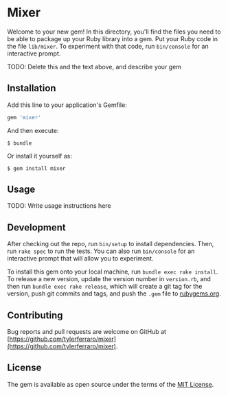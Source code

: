 # Mixer

Welcome to your new gem! In this directory, you'll find the files you need to be able to package up your Ruby library into a gem. Put your Ruby code in the file `lib/mixer`. To experiment with that code, run `bin/console` for an interactive prompt.

TODO: Delete this and the text above, and describe your gem

## Installation

Add this line to your application's Gemfile:

```ruby
gem 'mixer'
```

And then execute:

    $ bundle

Or install it yourself as:

    $ gem install mixer

## Usage

TODO: Write usage instructions here

## Development

After checking out the repo, run `bin/setup` to install dependencies. Then, run `rake spec` to run the tests. You can also run `bin/console` for an interactive prompt that will allow you to experiment.

To install this gem onto your local machine, run `bundle exec rake install`. To release a new version, update the version number in `version.rb`, and then run `bundle exec rake release`, which will create a git tag for the version, push git commits and tags, and push the `.gem` file to [rubygems.org](https://rubygems.org).

## Contributing

Bug reports and pull requests are welcome on GitHub at [https://github.com/tylerferraro/mixer](https://github.com/tylerferraro/mixer).

## License

The gem is available as open source under the terms of the [MIT License](https://opensource.org/licenses/MIT).
